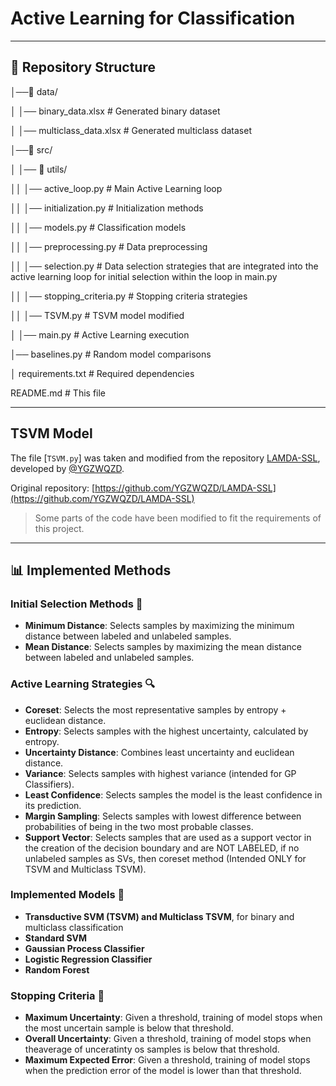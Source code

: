 # Active Learning for Classification

---
## 📂 Repository Structure 

│──📁 data/

│   │── binary_data.xlsx                 # Generated binary dataset

│   │── multiclass_data.xlsx             # Generated multiclass dataset

│──📁 src/

│   │── 📁 utils/

││       │── active_loop.py               # Main Active Learning loop

││       │── initialization.py            # Initialization methods

││       │── models.py                    # Classification models

││       │── preprocessing.py             # Data preprocessing

││       │── selection.py                 # Data selection strategies that are integrated into the active learning loop for initial selection within the loop in main.py

││       │── stopping_criteria.py         # Stopping criteria strategies

││       │── TSVM.py                      # TSVM model modified

│   │── main.py                      # Active Learning execution

│── baselines.py                     # Random model comparisons

│ requirements.txt                   # Required dependencies

README.md                            # This file

---
## TSVM Model

The file [`TSVM.py`] was taken and modified from the repository [LAMDA-SSL](https://github.com/YGZWQZD/LAMDA-SSL), developed by [@YGZWQZD](https://github.com/YGZWQZD).

Original repository: [https://github.com/YGZWQZD/LAMDA-SSL](https://github.com/YGZWQZD/LAMDA-SSL)  

> Some parts of the code have been modified to fit the requirements of this project.

---
## 📊 Implemented Methods  

### Initial Selection Methods 🎯
- **Minimum Distance**: Selects samples by maximizing the minimum distance between labeled and unlabeled samples.  
- **Mean Distance**: Selects samples by maximizing the mean distance between labeled and unlabeled samples.

### Active Learning Strategies 🔍
- **Coreset**: Selects the most representative samples by entropy + euclidean distance.  
- **Entropy**: Selects samples with the highest uncertainty, calculated by entropy.  
- **Uncertainty Distance**: Combines least uncertainty and euclidean distance.
- **Variance**: Selects samples with highest variance (intended for GP Classifiers).
- **Least Confidence**: Selects samples the model is the least confidence in its prediction.
- **Margin Sampling**: Selects samples with lowest difference between probabilities of being in the two most probable classes.
- **Support Vector**: Selects samples that are used as a support vector in the creation of the decision boundary and are NOT LABELED, if no unlabeled samples as SVs, then coreset method (Intended ONLY for TSVM and Multiclass TSVM). 

### Implemented Models 🧠  
- **Transductive SVM (TSVM) and Multiclass TSVM**, for binary and multiclass classification 
- **Standard SVM**
- **Gaussian Process Classifier**
- **Logistic Regression Classifier**
- **Random Forest**

### Stopping Criteria 🛑
- **Maximum Uncertainty**: Given a threshold, training of model stops when the most uncertain sample is below that threshold.
- **Overall Uncertainty**: Given a threshold, training of model stops when theaverage of unceratinty os samples is below that threshold.
- **Maximum Expected Error**: Given a threshold, training of model stops when the prediction error of the model is lower than that threshold.
